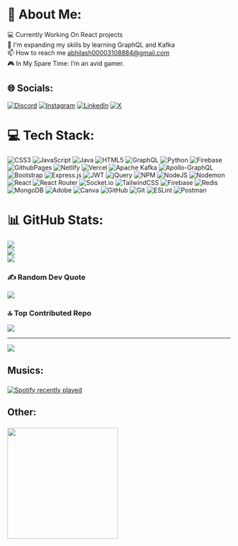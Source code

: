 # 💫 About Me:
💻 Currently Working On React projects<br>🌱 I'm expanding my skills by learning GraphQL and Kafka<br>📫 How to reach me  abhilash00003108884@gmail.com <br>🎮 In My Spare Time: I’m an avid gamer.


## 🌐 Socials:
[![Discord](https://img.shields.io/badge/Discord-%237289DA.svg?logo=discord&logoColor=white)](https://discord.gg/https://discord.gg/9b3BtKPu) [![Instagram](https://img.shields.io/badge/Instagram-%23E4405F.svg?logo=Instagram&logoColor=white)](https://instagram.com/me_nobody107) [![LinkedIn](https://img.shields.io/badge/LinkedIn-%230077B5.svg?logo=linkedin&logoColor=white)](https://linkedin.com/in/abhilash107) [![X](https://img.shields.io/badge/X-black.svg?logo=X&logoColor=white)](https://x.com/@AbhilashMi73503) 

# 💻 Tech Stack:
![CSS3](https://img.shields.io/badge/css3-%231572B6.svg?style=flat&logo=css3&logoColor=white) ![JavaScript](https://img.shields.io/badge/javascript-%23323330.svg?style=flat&logo=javascript&logoColor=%23F7DF1E) ![Java](https://img.shields.io/badge/java-%23ED8B00.svg?style=flat&logo=openjdk&logoColor=white) ![HTML5](https://img.shields.io/badge/html5-%23E34F26.svg?style=flat&logo=html5&logoColor=white) ![GraphQL](https://img.shields.io/badge/-GraphQL-E10098?style=flat&logo=graphql&logoColor=white) ![Python](https://img.shields.io/badge/python-3670A0?style=flat&logo=python&logoColor=ffdd54) ![Firebase](https://img.shields.io/badge/firebase-%23039BE5.svg?style=flat&logo=firebase) ![GithubPages](https://img.shields.io/badge/github%20pages-121013?style=flat&logo=github&logoColor=white) ![Netlify](https://img.shields.io/badge/netlify-%23000000.svg?style=flat&logo=netlify&logoColor=#00C7B7) ![Vercel](https://img.shields.io/badge/vercel-%23000000.svg?style=flat&logo=vercel&logoColor=white) ![Apache Kafka](https://img.shields.io/badge/Apache%20Kafka-000?style=flat&logo=apachekafka) ![Apollo-GraphQL](https://img.shields.io/badge/-ApolloGraphQL-311C87?style=flat&logo=apollo-graphql) ![Bootstrap](https://img.shields.io/badge/bootstrap-%238511FA.svg?style=flat&logo=bootstrap&logoColor=white) ![Express.js](https://img.shields.io/badge/express.js-%23404d59.svg?style=flat&logo=express&logoColor=%2361DAFB) ![JWT](https://img.shields.io/badge/JWT-black?style=flat&logo=JSON%20web%20tokens) ![jQuery](https://img.shields.io/badge/jquery-%230769AD.svg?style=flat&logo=jquery&logoColor=white) ![NPM](https://img.shields.io/badge/NPM-%23CB3837.svg?style=flat&logo=npm&logoColor=white) ![NodeJS](https://img.shields.io/badge/node.js-6DA55F?style=flat&logo=node.js&logoColor=white) ![Nodemon](https://img.shields.io/badge/NODEMON-%23323330.svg?style=flat&logo=nodemon&logoColor=%BBDEAD) ![React](https://img.shields.io/badge/react-%2320232a.svg?style=flat&logo=react&logoColor=%2361DAFB) ![React Router](https://img.shields.io/badge/React_Router-CA4245?style=flat&logo=react-router&logoColor=white) ![Socket.io](https://img.shields.io/badge/Socket.io-black?style=flat&logo=socket.io&badgeColor=010101) ![TailwindCSS](https://img.shields.io/badge/tailwindcss-%2338B2AC.svg?style=flat&logo=tailwind-css&logoColor=white) ![Firebase](https://img.shields.io/badge/firebase-a08021?style=flat&logo=firebase&logoColor=ffcd34) ![Redis](https://img.shields.io/badge/redis-%23DD0031.svg?style=flat&logo=redis&logoColor=white) ![MongoDB](https://img.shields.io/badge/MongoDB-%234ea94b.svg?style=flat&logo=mongodb&logoColor=white) ![Adobe](https://img.shields.io/badge/adobe-%23FF0000.svg?style=flat&logo=adobe&logoColor=white) ![Canva](https://img.shields.io/badge/Canva-%2300C4CC.svg?style=flat&logo=Canva&logoColor=white) ![GitHub](https://img.shields.io/badge/github-%23121011.svg?style=flat&logo=github&logoColor=white) ![Git](https://img.shields.io/badge/git-%23F05033.svg?style=flat&logo=git&logoColor=white) ![ESLint](https://img.shields.io/badge/ESLint-4B3263?style=flat&logo=eslint&logoColor=white) ![Postman](https://img.shields.io/badge/Postman-FF6C37?style=flat&logo=postman&logoColor=white)
# 📊 GitHub Stats:
![](https://github-readme-stats.vercel.app/api?username=Abhilash107&theme=radical&hide_border=false&include_all_commits=true&count_private=true)<br/>
![](https://github-readme-streak-stats.herokuapp.com/?user=Abhilash107&theme=radical&hide_border=false)<br/>
![](https://github-readme-stats.vercel.app/api/top-langs/?username=Abhilash107&theme=radical&hide_border=false&include_all_commits=true&count_private=true&layout=compact)

### ✍️ Random Dev Quote
![](https://quotes-github-readme.vercel.app/api?type=horizontal&theme=radical)

### 🔝 Top Contributed Repo
![](https://github-contributor-stats.vercel.app/api?username=Abhilash107&limit=5&theme=dark&combine_all_yearly_contributions=true)

---
[![](https://visitcount.itsvg.in/api?id=Abhilash107&icon=1&color=0)](https://visitcount.itsvg.in)

<!-- Proudly created with GPRM ( https://gprm.itsvg.in ) -->

<h2 align="left">Musics:</h2>

###

<div align="left">
  <a href="https://open.spotify.com/user/yr5mt0nycywyy2pdl0kl6dawc">
    <img src="https://spotify-recently-played-readme.vercel.app/api?user=yr5mt0nycywyy2pdl0kl6dawc&count=5&unique=false" alt="Spotify recently played"  />
  </a>
</div>

###


  <h2 align="left">Other:</h2>

###

<div align="left" style="display: flex; justify-content: flex-start; gap: 500px;">
  
  <img height="250"  src="https://media0.giphy.com/media/v1.Y2lkPTc5MGI3NjExa2wzM3J3dmZqaHk3eDAxbWlqbTFnYTZ5NTltNzlrOXl4ZGduODhwbyZlcD12MV9naWZzX3NlYXJjaCZjdD1n/l0NwGpoOVLTAyUJSo/200.webp"  />

   <img height="250"  src="https://media.tenor.com/O4v4VltfZH4AAAAM/deadpool-dance.gif"  />
</div>




###




###

